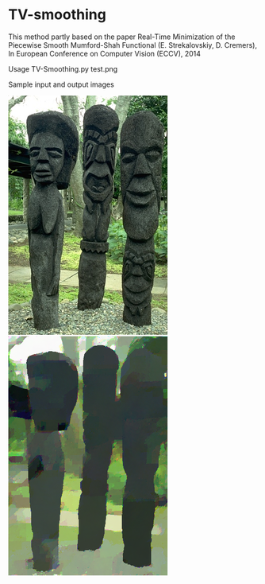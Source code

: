# TV-smoothing

This method partly based on the paper Real-Time Minimization of the Piecewise Smooth
Mumford-Shah Functional (E. Strekalovskiy, D. Cremers), In European Conference on Computer
Vision (ECCV), 2014


Usage TV-Smoothing.py test.png

Sample input and output images

![alt tag](https://raw.githubusercontent.com/eshafeeqe/TV-smoothing/master/test.jpg)
![alt tag](https://raw.githubusercontent.com/eshafeeqe/TV-smoothing/master/smoothed.png)
